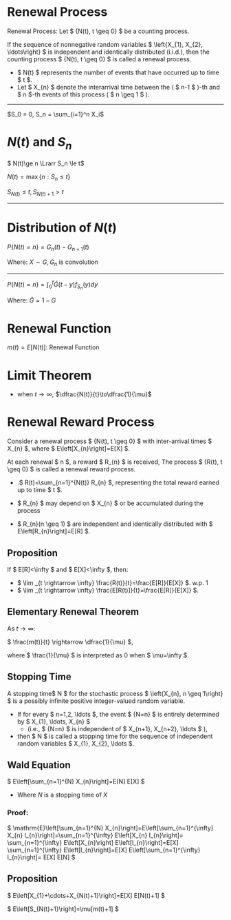 # Renewal Process 

Renewal Process: Let $ \{N(t), t \geq 0\} $ be a counting process.

If the sequence of nonnegative random variables $ \left\{X_{1}, X_{2}, \ldots\right\} $ is independent and identically distributed (i.i.d.), then the counting process $ \{N(t), t \geq 0\} $ is called a renewal process.

- $ N(t) $ represents the number of events that have occurred up to time $ t $.
- Let $ X_{n} $ denote the interarrival time between the ( $ n-1 $ )-th and $ n $-th events of this process ( $ n \geq 1 $ ). 

---

$S_0 = 0, S_n = \sum_{i=1}^n X_i$

# $N(t)$ and $S_n$

$ N(t)\ge n \Lrarr S_n \le t$

$N(t) = \max \{n:S_n\le t\}$

$S_{N(t)}\le t ,S_{N(t)+1}>t$

---

# Distribution of $N(t)$

$P\{N(t) = n\} = G_n(t) - G_{n+1}(t)$

Where: $X\sim G, G_n$ is convolution


---

$P\{N(t) = n\} = \int_0^t \bar G(t-y)f_{S_n}(y)dy$

Where: $\bar G = 1-G$

# Renewal Function

$m(t) = E[N(t)]$: Renewal Function 

# Limit Theorem 

- when $t\to\infty$, $\dfrac{N(t)}{t}\to\dfrac{1}{\mu}$

# Renewal Reward Process 

Consider a renewal process $ \{N(t), t \geq 0\} $ with inter-arrival times $ X_{n} $, where $ E\left[X_{n}\right]=E[X] $.

At each renewal $ n $, a reward $ R_{n} $ is received,
The process $ \{R(t), t \geq 0\} $ is called a renewal reward process.

- .$ R(t)=\sum_{n=1}^{N(t)} R_{n} $, representing the total reward earned up to time $ t $.

- $ R_{n} $ may depend on $ X_{n} $ or be accumulated during the process
- $ R_{n}(n \geq 1) $ are independent and identically distributed with $ E\left[R_{n}\right]=E[R] $.

## Proposition

If $ E[R]<\infty $ and $ E[X]<\infty $, then:

- $ \lim _{t \rightarrow \infty} \frac{R(t)}{t}=\frac{E[R]}{E[X]} $. w.p. 1
- $ \lim _{t \rightarrow \infty} \frac{E[R(t)]}{t}=\frac{E[R]}{E[X]} $.

## Elementary Renewal Theorem

As $t\to\infty$:

$ \frac{m(t)}{t} \rightarrow \dfrac{1}{\mu} $,

where $ \frac{1}{\mu} $ is interpreted as 0 when $ \mu=\infty $.

## Stopping Time 

A stopping time$ N $ for the stochastic process $ \left\{X_{n}, n \geq 1\right\} $ is a possibly infinite positive integer-valued random variable. 

- If for every $ n=1,2, \ldots $, the event $ \{N=n\} $ is entirely determined by $ X_{1}, \ldots, X_{n} $ 
  - (i.e., $ \{N=n\} $ is independent of $ X_{n+1}, X_{n+2}, \ldots $ ), 
- then $ N $ is called a stopping time for the sequence of independent random variables $ X_{1}, X_{2}, \ldots $.

## Wald Equation 

$ E\left[\sum_{n=1}^{N} X_{n}\right]=E[N] E[X] $

- Where $N$ is a stopping time of $X$

### Proof:

 $ \mathrm{E}\left[\sum_{n=1}^{N} X_{n}\right]=E\left[\sum_{n=1}^{\infty} X_{n} I_{n}\right]=\sum_{n=1}^{\infty} E\left[X_{n} I_{n}\right]= \sum_{n=1}^{\infty} E\left[X_{n}\right] E\left[I_{n}\right]=E[X] \sum_{n=1}^{\infty} E\left[I_{n}\right]=E[X] E\left[\sum_{n=1}^{\infty} I_{n}\right]=  E[X] E[N] $

 ## Proposition 

 $ E\left[X_{1}+\cdots+X_{N(t)+1}\right]=E[X] E[N(t)+1] $

 $ E\left[S_{N(t)+1}\right]=\mu[m(t)+1] $

 